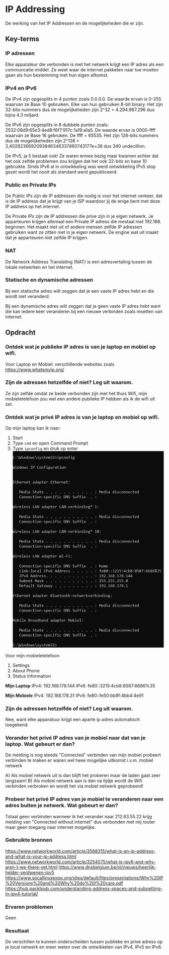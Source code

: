 # IP Addressing
De werking van het IP Addressen en de mogelijkeheden die er zijn.

## Key-terms

### IP adressen  
Elke apparateur die verbonden is met het netwerk krijgt een IP adres als een communcatie middel. Ze weet waar de internet pakketen naar toe moeten gaan als hun bestemming met hun eigen afkomst. 
  
### IPv4 en IPv6  
De IPv4 zijn opgesplits in 4 punten zoals 0.0.0.0. De waarde ervan is 0-255 waarvan ze Base 10 gebruiken. Elke van hun gebruiken 8-bit binary. Het zijn 32-bits nummers dus de mogelijkeheden zijn 2^32 = 4.294.967.296 dus bijna 4.3 miljard.

De IPv6 zijn opgesplits in 8 dubbele punten zoals: 2532:08d9:65e3:4ed8:f6f7:917c:1a19:a1a5. De waarde ervan is 0000-ffff waarvan ze Base 16 gebruken. De ffff = 65535. Het zijn 128-bits nummers dus de mogelijkeheden zijn 2^128 = 3,4028236692093846346337460743177e+38 dus 340 undecillion. 

De IPv5, ja 5 bestaat ook! Ze waren ermee bezig maar kwamen achter dat het ook zelfde problemen zou krijgen dat het ook 32-bits en base 10 gebruikte. Sinds IPv6 al in ontwikkeling was werd ontwikkeling IPv5 stop gezet wordt het nooit als standard werd gepubliceerd.
  
### Public en Private IPs  
De Public IPs zijn de IP addressen die nodig is voor het internet verkeer, dat is de IP address dat je krijgt van je ISP waardoor jij de enige bent met deze IP address op het internet. 

De Private IPs zijn de IP addressen die prive zijn in je eigen netwerk. Je apparteuren krijgen allemaal een Private IP adress die mestaal met 192.168. beginnen.  Het maakt niet uit of andere mensen zelfde IP adressen gebruiken want ze zitten niet in je eigen netwerk. De engine wat uit maakt dat je apparteuren niet zelfde IP krijgen.
  
### NAT  
De Network Address Translating (NAT) is een adresvertaling tussen de lokale netwerken en het internet.
  
### Statische en dynamische adressen  
Bij een statische adres wilt zeggen dat je een vaste IP adres hebt en die wordt niet veranderd.   

Bij een dynamische adres wilt zeggen dat je geen vaste IP adres hebt want die kan iedere keer veranderen bij een nieuwe verbinden zoals resetten van internet.


## Opdracht

### Ontdek wat je publieke IP adres is van je laptop en mobiel op wifi.  
Voor Laptop en Mobiel: verschillende websites zoals https://www.whatsmyip.org/

### Zijn de adressen hetzelfde of niet? Leg uit waarom.  
Ze zijn zelfde omdat ze beide verbonden zijn met het thuis Wifi, mijn mobieletelefoon zou wel een andere publieke IP hebben als ik de wifi uit zet.
   
### Ontdek wat je privé IP adres is van je laptop en mobiel op wifi.  
Op mijn laptop kan ik naar:
1) Start 
2) Type `cmd` en open Command Prompt
3) Type `ipconfig` en druk op enter
![resultaat](/00_includes/NTW-05-resultaat.png "resultaat")   

Voor mijn mobieletelefoon
1) Settings
2) About Phone
3) Status Information

**Mijn Laptop**
IPv4: 192.168.178.144
IPv6: fe80::3215:4cb8:8587:6686%35

**Mijn Mobiele**
IPv4: 192.168.178.31
IPv6: fe80::fe50:bb9f:4bb4:4e91
   
### Zijn de adressen hetzelfde of niet? Leg uit waarom.  
Nee, want elke apparatuur krijgt een aparte ip adres automatisch toegekend.
   
### Verander het privé IP adres van je mobiel naar dat van je laptop. Wat gebeurt er dan?  
De melding is nog steeds "Connected" verbinden van mijn mobiel probeert verbinden te maken er waren wel twee mogelijke uitkomst i.v.m. mobiel netwerk

A) Als mobiel netwerk uit is dan blijft het proberen maar de laden gaat zeer langzaam!
B) Als mobiel netwerk aan is dan na tijdje wordt de Wifi verbinden verbroken en wordt het via mobiel netwerk geprobeerd!
   
### Probeer het privé IP adres van je mobiel te veranderen naar een adres buiten je netwerk. Wat gebeurt er dan?  
Totaal geen verbinden wanneer ik het verander naar 212.63.55.22 krijg melding van "Connected without internet" dus verbonden met mij router maar geen toegang naar internet mogelijke.

### Gebruikte bronnen
https://www.networkworld.com/article/3588315/what-is-an-ip-address-and-what-is-your-ip-address.html
https://www.networkworld.com/article/3254575/what-is-ipv6-and-why-aren-t-we-there-yet.html
https://www.dnsbelgium.be/nl/nieuws/heerlijk-helder-verdwenen-ipv5
https://www.socallinuxexpo.org/sites/default/files/presentations/Why%20IP%20Versions%20and%20Why%20do%20I%20care.pdf
https://hub.packtpub.com/understanding-address-spaces-and-subnetting-in-ipv4-tutorial/

### Ervaren problemen
Geen

### Resultaat
De verschillen te kunnen onderscheiden tussen publieke en prive adress op je local netwerk en meer weten over de ontwikkelen van IPv4, IPv5 en IPv6.

